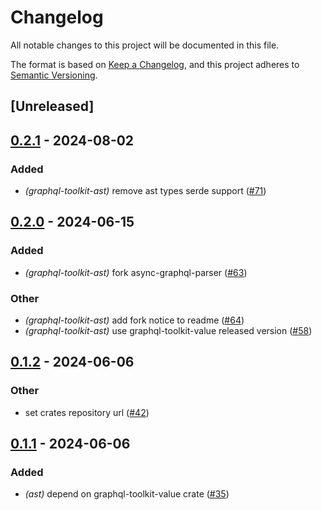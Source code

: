 # Changelog
All notable changes to this project will be documented in this file.

The format is based on [Keep a Changelog](https://keepachangelog.com/en/1.0.0/),
and this project adheres to [Semantic Versioning](https://semver.org/spec/v2.0.0.html).

## [Unreleased]

## [0.2.1](https://github.com/LNSD/graphql-toolkit/compare/graphql-toolkit-ast-v0.2.0...graphql-toolkit-ast-v0.2.1) - 2024-08-02

### Added
- *(graphql-toolkit-ast)* remove ast types serde support ([#71](https://github.com/LNSD/graphql-toolkit/pull/71))

## [0.2.0](https://github.com/LNSD/graphql-toolkit/compare/graphql-toolkit-ast-v0.1.2...graphql-toolkit-ast-v0.2.0) - 2024-06-15

### Added
- *(graphql-toolkit-ast)* fork async-graphql-parser ([#63](https://github.com/LNSD/graphql-toolkit/pull/63))

### Other
- *(graphql-toolkit-ast)* add fork notice to readme ([#64](https://github.com/LNSD/graphql-toolkit/pull/64))
- *(graphql-toolkit-ast)* use graphql-toolkit-value released version ([#58](https://github.com/LNSD/graphql-toolkit/pull/58))

## [0.1.2](https://github.com/LNSD/graphql-toolkit/compare/graphql-toolkit-ast-v0.1.1...graphql-toolkit-ast-v0.1.2) - 2024-06-06

### Other
- set crates repository url ([#42](https://github.com/LNSD/graphql-toolkit/pull/42))

## [0.1.1](https://github.com/LNSD/graphql-toolkit/compare/graphql-toolkit-ast-v0.1.0...graphql-toolkit-ast-v0.1.1) - 2024-06-06

### Added
- *(ast)* depend on graphql-toolkit-value crate ([#35](https://github.com/LNSD/graphql-toolkit/pull/35))
